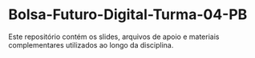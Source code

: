 # Bolsa-Futuro-Digital-Turma-04-PB
Este repositório contém os slides, arquivos de apoio e materiais complementares utilizados ao longo da disciplina.
